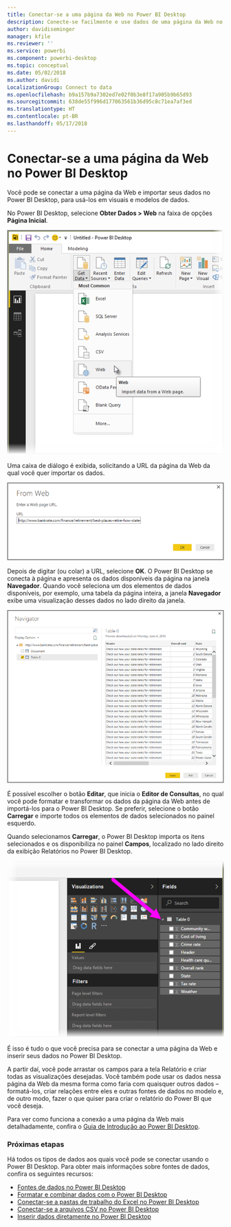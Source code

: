 ```yaml
---
title: Conectar-se a uma página da Web no Power BI Desktop
description: Conecte-se facilmente e use dados de uma página da Web no Power BI Desktop
author: davidiseminger
manager: kfile
ms.reviewer: ''
ms.service: powerbi
ms.component: powerbi-desktop
ms.topic: conceptual
ms.date: 05/02/2018
ms.author: davidi
LocalizationGroup: Connect to data
ms.openlocfilehash: b9a157b9a7302ed7e02f0b3e8f17a905b9b65d93
ms.sourcegitcommit: 638de55f996d177063561b36d95c8c71ea7af3ed
ms.translationtype: HT
ms.contentlocale: pt-BR
ms.lasthandoff: 05/17/2018
---
```

# <a name="connect-to-a-web-page-from-power-bi-desktop"></a>Conectar-se a uma página da Web no Power BI Desktop
Você pode se conectar a uma página da Web e importar seus dados no Power BI Desktop, para usá-los em visuais e modelos de dados.

No Power BI Desktop, selecione **Obter Dados > Web** na faixa de opções **Página Inicial**.

![](media/desktop-connect-to-web/connect-to-web_1.png)

Uma caixa de diálogo é exibida, solicitando a URL da página da Web da qual você quer importar os dados.

![](media/desktop-connect-to-web/connect-to-web_2.png)

Depois de digitar (ou colar) a URL, selecione **OK**. O Power BI Desktop se conecta à página e apresenta os dados disponíveis da página na janela **Navegador**. Quando você seleciona um dos elementos de dados disponíveis, por exemplo, uma tabela da página inteira, a janela **Navegador** exibe uma visualização desses dados no lado direito da janela.

![](media/desktop-connect-to-web/connect-to-web_3.png)

É possível escolher o botão **Editar**, que inicia o **Editor de Consultas**, no qual você pode formatar e transformar os dados da página da Web antes de importá-los para o Power BI Desktop. Se preferir, selecione o botão **Carregar** e importe todos os elementos de dados selecionados no painel esquerdo.

Quando selecionamos **Carregar**, o Power BI Desktop importa os itens selecionados e os disponibiliza no painel **Campos**, localizado no lado direito da exibição Relatórios no Power BI Desktop.

![](media/desktop-connect-to-web/connect-to-web_4.png)

É isso é tudo o que você precisa para se conectar a uma página da Web e inserir seus dados no Power BI Desktop.

A partir daí, você pode arrastar os campos para a tela Relatório e criar todas as visualizações desejadas. Você também pode usar os dados nessa página da Web da mesma forma como faria com quaisquer outros dados – formatá-los, criar relações entre eles e outras fontes de dados no modelo e, de outro modo, fazer o que quiser para criar o relatório do Power BI que você deseja.

Para ver como funciona a conexão a uma página da Web mais detalhadamente, confira o [Guia de Introdução ao Power BI Desktop](desktop-getting-started.md).

### <a name="next-steps"></a>Próximas etapas
Há todos os tipos de dados aos quais você pode se conectar usando o Power BI Desktop. Para obter mais informações sobre fontes de dados, confira os seguintes recursos:

* [Fontes de dados no Power BI Desktop](desktop-data-sources.md)
* [Formatar e combinar dados com o Power BI Desktop](desktop-shape-and-combine-data.md)
* [Conectar-se a pastas de trabalho do Excel no Power BI Desktop](desktop-connect-excel.md)   
* [Conectar-se a arquivos CSV no Power BI Desktop](desktop-connect-csv.md)   
* [Inserir dados diretamente no Power BI Desktop](desktop-enter-data-directly-into-desktop.md)   

